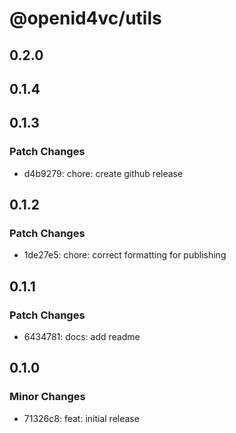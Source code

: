 # @openid4vc/utils

## 0.2.0

## 0.1.4

## 0.1.3

### Patch Changes

- d4b9279: chore: create github release

## 0.1.2

### Patch Changes

- 1de27e5: chore: correct formatting for publishing

## 0.1.1

### Patch Changes

- 6434781: docs: add readme

## 0.1.0

### Minor Changes

- 71326c8: feat: initial release
